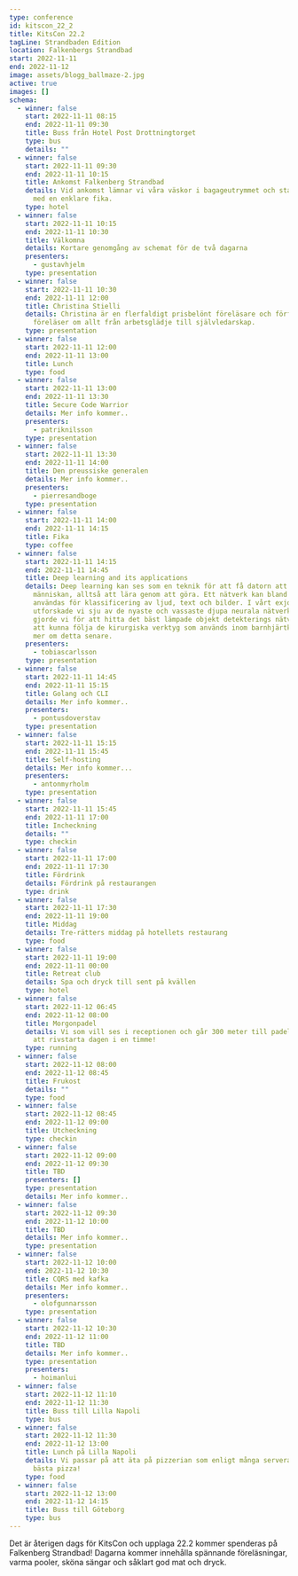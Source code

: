 ```yaml
---
type: conference
id: kitscon_22_2
title: KitsCon 22.2
tagLine: Strandbaden Edition
location: Falkenbergs Strandbad
start: 2022-11-11
end: 2022-11-12
image: assets/blogg_ballmaze-2.jpg
active: true
images: []
schema:
  - winner: false
    start: 2022-11-11 08:15
    end: 2022-11-11 09:30
    title: Buss från Hotel Post Drottningtorget
    type: bus
    details: ""
  - winner: false
    start: 2022-11-11 09:30
    end: 2022-11-11 10:15
    title: Ankomst Falkenberg Strandbad
    details: V﻿id ankomst lämnar vi våra väskor i bagageutrymmet och startar dagen
      med en enklare fika.
    type: hotel
  - winner: false
    start: 2022-11-11 10:15
    end: 2022-11-11 10:30
    title: Välkomna
    details: Kortare genomgång av schemat för de två dagarna
    presenters:
      - gustavhjelm
    type: presentation
  - winner: false
    start: 2022-11-11 10:30
    end: 2022-11-11 12:00
    title: Christina Stielli
    details: C﻿hristina är en flerfaldigt prisbelönt föreläsare och författare som
      föreläser om allt från arbetsglädje till självledarskap.
    type: presentation
  - winner: false
    start: 2022-11-11 12:00
    end: 2022-11-11 13:00
    title: Lunch
    type: food
  - winner: false
    start: 2022-11-11 13:00
    end: 2022-11-11 13:30
    title: Secure Code Warrior
    details: M﻿er info kommer..
    presenters:
      - patriknilsson
    type: presentation
  - winner: false
    start: 2022-11-11 13:30
    end: 2022-11-11 14:00
    title: Den preussiske generalen
    details: M﻿er info kommer..
    presenters:
      - pierresandboge
    type: presentation
  - winner: false
    start: 2022-11-11 14:00
    end: 2022-11-11 14:15
    title: Fika
    type: coffee
  - winner: false
    start: 2022-11-11 14:15
    end: 2022-11-11 14:45
    title: Deep learning and its applications
    details: Deep learning kan ses som en teknik för att få datorn att efterlikna
      människan, alltså att lära genom att göra. Ett nätverk kan bland annat
      användas för klassificering av ljud, text och bilder. I vårt exjobb
      utforskade vi sju av de nyaste och vassaste djupa neurala nätverken. Detta
      gjorde vi för att hitta det bäst lämpade objekt detekterings nätverket för
      att kunna följa de kirurgiska verktyg som används inom barnhjärtkirurgi,
      mer om detta senare.
    presenters:
      - tobiascarlsson
    type: presentation
  - winner: false
    start: 2022-11-11 14:45
    end: 2022-11-11 15:15
    title: Golang och CLI
    details: M﻿er info kommer..
    presenters:
      - pontusdoverstav
    type: presentation
  - winner: false
    start: 2022-11-11 15:15
    end: 2022-11-11 15:45
    title: Self-hosting
    details: M﻿er info kommer...
    presenters:
      - antonmyrholm
    type: presentation
  - winner: false
    start: 2022-11-11 15:45
    end: 2022-11-11 17:00
    title: Incheckning
    details: ""
    type: checkin
  - winner: false
    start: 2022-11-11 17:00
    end: 2022-11-11 17:30
    title: Fördrink
    details: F﻿ördrink på restaurangen
    type: drink
  - winner: false
    start: 2022-11-11 17:30
    end: 2022-11-11 19:00
    title: Middag
    details: T﻿re-rätters middag på hotellets restaurang
    type: food
  - winner: false
    start: 2022-11-11 19:00
    end: 2022-11-11 00:00
    title: Retreat club
    details: S﻿pa och dryck till sent på kvällen
    type: hotel
  - winner: false
    start: 2022-11-12 06:45
    end: 2022-11-12 08:00
    title: Morgonpadel
    details: V﻿i som vill ses i receptionen och går 300 meter till padelhallen för
      att rivstarta dagen i en timme!
    type: running
  - winner: false
    start: 2022-11-12 08:00
    end: 2022-11-12 08:45
    title: Frukost
    details: ""
    type: food
  - winner: false
    start: 2022-11-12 08:45
    end: 2022-11-12 09:00
    title: Utcheckning
    type: checkin
  - winner: false
    start: 2022-11-12 09:00
    end: 2022-11-12 09:30
    title: TBD
    presenters: []
    type: presentation
    details: M﻿er info kommer..
  - winner: false
    start: 2022-11-12 09:30
    end: 2022-11-12 10:00
    title: TBD
    details: M﻿er info kommer..
    type: presentation
  - winner: false
    start: 2022-11-12 10:00
    end: 2022-11-12 10:30
    title: CQRS med kafka
    details: M﻿er info kommer..
    presenters:
      - olofgunnarsson
    type: presentation
  - winner: false
    start: 2022-11-12 10:30
    end: 2022-11-12 11:00
    title: TBD
    details: M﻿er info kommer..
    type: presentation
    presenters:
      - hoimanlui
  - winner: false
    start: 2022-11-12 11:10
    end: 2022-11-12 11:30
    title: Buss till Lilla Napoli
    type: bus
  - winner: false
    start: 2022-11-12 11:30
    end: 2022-11-12 13:00
    title: Lunch på Lilla Napoli
    details: V﻿i passar på att äta på pizzerian som enligt många serverar Sveriges
      bästa pizza!
    type: food
  - winner: false
    start: 2022-11-12 13:00
    end: 2022-11-12 14:15
    title: Buss till Göteborg
    type: bus
---
```

Det är återigen dags för KitsCon och upplaga 22.2 kommer spenderas på Falkenberg Strandbad! Dagarna kommer innehålla spännande föreläsningar, varma pooler, sköna sängar och såklart god mat och dryck.